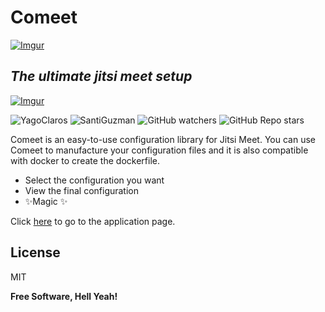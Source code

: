 # Comeet

[![Imgur](https://i.imgur.com/ndc6r4t.jpg)](https://github.com/Yaisan/comeet)

## _The ultimate jitsi meet setup_

[![Imgur](https://i.imgur.com/zGQx4ZU.png)](https://github.com/Yaisan)

![YagoClaros](https://img.shields.io/badge/yago-claros-green)
![SantiGuzman](https://img.shields.io/badge/santiago-guzman-blue)
![GitHub watchers](https://img.shields.io/github/watchers/Yaisan/comeet?style=social)
![GitHub Repo stars](https://img.shields.io/github/stars/Yaisan/comeet?style=social)


Comeet is an easy-to-use configuration library for Jitsi Meet.
You can use Comeet to manufacture your configuration files and it is also compatible with docker to create the dockerfile.

- Select the configuration you want
- View the final configuration
- ✨Magic ✨

Click [here](https://yaisan.github.io/comeet/) to go to the application page. 

## License

MIT

**Free Software, Hell Yeah!**

